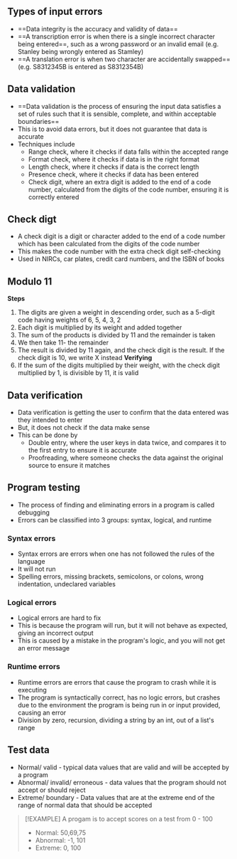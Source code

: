 ## Types of input errors
- ==Data integrity is the accuracy and validity of data==
- ==A transcription error is when there is a single incorrect character being entered==, such as a wrong password or an invalid email (e.g. Stanley being wrongly entered as Stamley)
- ==A translation error is when two character are accidentally swapped== (e.g. S8312345B is entered as S8312354B)
## Data validation
- ==Data validation is the process of ensuring the input data satisfies a set of rules such that it is sensible, complete, and within acceptable boundaries==
- This is to avoid data errors, but it does not guarantee that data is accurate
- Techniques include
	- Range check, where it checks if data falls within the accepted range
	- Format check, where it checks if data is in the right format
	- Length check, where it checks if data is the correct length
	- Presence check, where it checks if data has been entered
	- Check digit, where an extra digit is added to the end of a code number, calculated from the digits of the code number, ensuring it is correctly entered
## Check digt
- A check digit is a digit or character added to the end of a code number which has been calculated from the digits of the code number
- This makes the code number with the extra check digit self-checking
- Used in NIRCs, car plates, credit card numbers, and the ISBN of books
## Modulo 11
**Steps**
1. The digits are given a weight in descending order, such as a 5-digit code having weights of 6, 5, 4, 3, 2 
2. Each digit is multiplied by its weight and added together
3. The sum of the products is divided by 11 and the remainder is taken
4. We then take 11- the remainder
5. The result is divided by 11 again, and the check digit is the result. If the check digit is 10, we write X instead
**Verifying**
1. If the sum of the digits multiplied by their weight, with the check digit multiplied by 1, is divisible by 11, it is valid
## Data verification
- Data verification is getting the user to confirm that the data entered was they intended to enter
- But, it does not check if the data make sense
- This can be done by 
	- Double entry, where the user keys in data twice, and compares it to the first entry to ensure it is accurate
	- Proofreading, where someone checks the data against the original source to ensure it matches
## Program testing
- The process of finding and eliminating errors in a program is called debugging
- Errors can be classified into 3 groups: syntax, logical, and runtime
### Syntax errors
- Syntax errors are errors when one has not followed the rules of the language
- It will not run
- Spelling errors, missing brackets, semicolons, or colons, wrong indentation, undeclared variables
### Logical errors
- Logical errors are hard to fix
- This is because the program will run, but it will not behave as expected, giving an incorrect output
- This is caused by a mistake in the program's logic, and you will not get an error message
### Runtime errors
- Runtime errors are errors that cause the program to crash while it is executing
- The program is syntactically correct, has no logic errors, but crashes due to the environment the program is being run in or input provided, causing an error
- Division by zero, recursion, dividing a string by an int, out of a list's range
## Test data
- Normal/ valid - typical data values that are valid and will be accepted by a program
- Abnormal/ invalid/ erroneous - data values that the program should not accept or should reject
- Extreme/ boundary - Data values that are at the extreme end of the range of normal data that should be accepted
>[!EXAMPLE]
>A progam is to accept scores on a test from 0 - 100
>- Normal: 50,69,75
>- Abnormal: -1, 101
>- Extreme: 0, 100